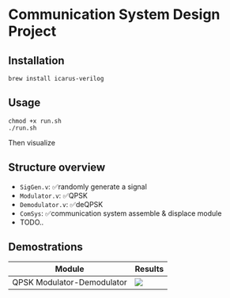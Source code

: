 # Communication System Design Project

## Installation

```shell
brew install icarus-verilog
```

## Usage

```shell
chmod +x run.sh
./run.sh
```

Then visualize 

## Structure overview

* `SigGen.v`: ✅randomly generate a signal
* `Modulator.v`: ✅QPSK
* `Demodulator.v`: ✅deQPSK
* `ComSys`: ✅communication system assemble & displace module
* TODO..


## Demostrations

|Module|Results|
|-|-|
|QPSK Modulator-Demodulator|![](https://tva1.sinaimg.cn/large/008vxvgGly1h7d8bohw5tj30z206wtav.jpg)|